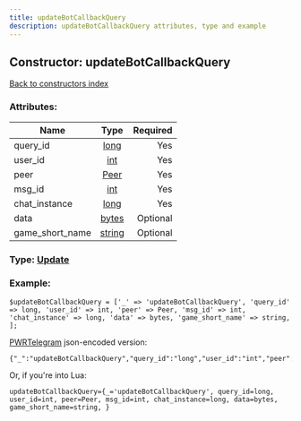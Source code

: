 ```yaml
---
title: updateBotCallbackQuery
description: updateBotCallbackQuery attributes, type and example
---
```

## Constructor: updateBotCallbackQuery  
[Back to constructors index](index.md)



### Attributes:

| Name     |    Type       | Required |
|----------|:-------------:|---------:|
|query\_id|[long](../types/long.md) | Yes|
|user\_id|[int](../types/int.md) | Yes|
|peer|[Peer](../types/Peer.md) | Yes|
|msg\_id|[int](../types/int.md) | Yes|
|chat\_instance|[long](../types/long.md) | Yes|
|data|[bytes](../types/bytes.md) | Optional|
|game\_short\_name|[string](../types/string.md) | Optional|



### Type: [Update](../types/Update.md)


### Example:

```
$updateBotCallbackQuery = ['_' => 'updateBotCallbackQuery', 'query_id' => long, 'user_id' => int, 'peer' => Peer, 'msg_id' => int, 'chat_instance' => long, 'data' => bytes, 'game_short_name' => string, ];
```  

[PWRTelegram](https://pwrtelegram.xyz) json-encoded version:

```
{"_":"updateBotCallbackQuery","query_id":"long","user_id":"int","peer":"Peer","msg_id":"int","chat_instance":"long","data":"bytes","game_short_name":"string"}
```


Or, if you're into Lua:  


```
updateBotCallbackQuery={_='updateBotCallbackQuery', query_id=long, user_id=int, peer=Peer, msg_id=int, chat_instance=long, data=bytes, game_short_name=string, }

```


